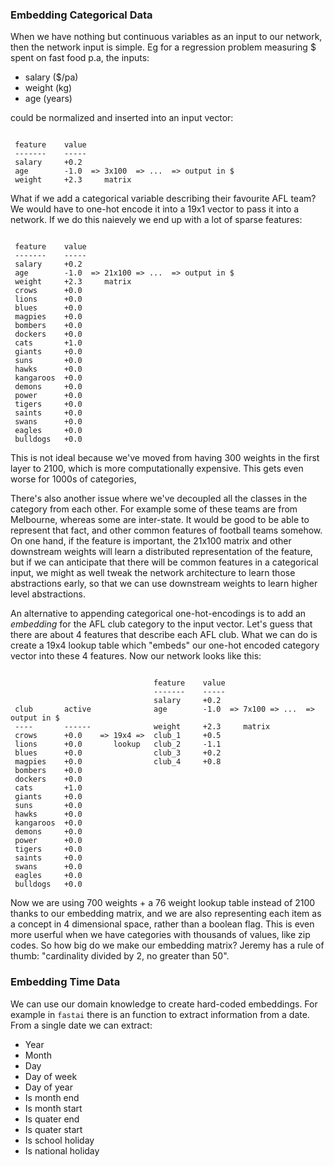 ### Embedding Categorical Data

When we have nothing but continuous variables as an input to our network, then the network input is simple. Eg for a regression problem measuring $ spent on fast food p.a, the inputs:

- salary ($/pa)
- weight (kg)
- age (years)

could be normalized and inserted into an input vector:

```

 feature    value
 -------    -----
 salary     +0.2
 age        -1.0  => 3x100  => ...  => output in $
 weight     +2.3     matrix

```

What if we add a categorical variable describing their favourite AFL team? We would have to one-hot encode it into a 19x1 vector to pass it into a network. If we do this naievely we end up with a lot of sparse features:

```

 feature    value
 -------    -----
 salary     +0.2
 age        -1.0  => 21x100 => ...  => output in $
 weight     +2.3     matrix
 crows      +0.0
 lions      +0.0
 blues      +0.0
 magpies    +0.0
 bombers    +0.0
 dockers    +0.0
 cats       +1.0
 giants     +0.0
 suns       +0.0
 hawks      +0.0
 kangaroos  +0.0
 demons     +0.0
 power      +0.0
 tigers     +0.0
 saints     +0.0
 swans      +0.0
 eagles     +0.0
 bulldogs   +0.0

```
This is not ideal because we've moved from having 300 weights in the first layer to 2100, which is more computationally expensive. This gets even worse for 1000s of categories,

There's also another issue where we've decoupled all the classes in the category from each other. For example some of these teams are from Melbourne, whereas some are inter-state. It would be good to be able to represent that fact, and other common features of football teams somehow. On one hand, if the feature is important, the 21x100 matrix and other downstream weights will learn a distributed representation of the feature, but if we can anticipate that there will be common features in a categorical input, we might as well tweak the network architecture to learn those abstractions early, so that we can use downstream weights to learn higher level abstractions.

An alternative to appending categorical one-hot-encodings is to add an _embedding_ for the AFL club category to the input vector. Let's guess that there are about 4 features that describe each AFL club. What we can do is create a 19x4 lookup table which "embeds" our one-hot encoded category vector into these 4 features. Now our network looks like this:

```

                                feature    value
                                -------    -----
                                salary     +0.2
 club       active              age        -1.0  => 7x100 => ...  => output in $
 ----       ------              weight     +2.3     matrix
 crows      +0.0    => 19x4 =>  club_1     +0.5
 lions      +0.0       lookup   club_2     -1.1
 blues      +0.0                club_3     +0.2
 magpies    +0.0                club_4     +0.8
 bombers    +0.0
 dockers    +0.0
 cats       +1.0
 giants     +0.0
 suns       +0.0
 hawks      +0.0
 kangaroos  +0.0
 demons     +0.0
 power      +0.0
 tigers     +0.0
 saints     +0.0
 swans      +0.0
 eagles     +0.0
 bulldogs   +0.0

```
Now we are using 700 weights + a 76 weight lookup table instead of 2100 thanks to our embedding matrix, and we are also representing each item as a concept in 4 dimensional space, rather than a boolean flag. This is even more userful when we have categories with thousands of values, like zip codes. So how big do we make our embedding matrix? Jeremy has a rule of thumb: "cardinality divided by 2, no greater than 50".

### Embedding Time Data

We can use our domain knowledge to create hard-coded embeddings. For example in `fastai` there is an function to extract information from a date. From a single date we can extract:

- Year
- Month
- Day
- Day of week
- Day of year
- Is month end
- Is month start
- Is quater end
- Is quater start
- Is school holiday
- Is national holiday
